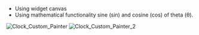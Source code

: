 * Using widget canvas
* Using mathematical functionality sine (sin) and cosine (cos) of theta (θ).   

![Clock_Custom_Painter](https://github.com/Bishozit/Clock_App_using_Custom_Painter_Canvas_in_Flutter/assets/110930138/1c46d027-72b8-42b3-ac95-90e9d7470159)
![Clock_Custom_Painter_2](https://github.com/Bishozit/Clock_App_using_Custom_Painter_Canvas_in_Flutter/assets/110930138/e7c55cad-34bb-45b8-8503-e942a2b18e4d)
